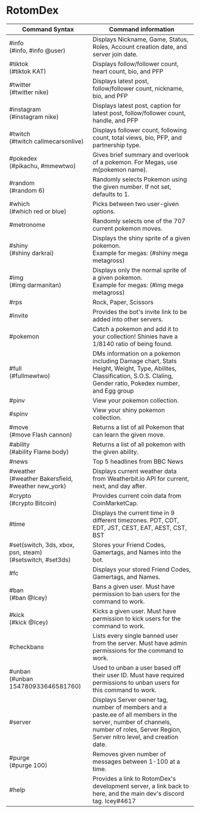 # RotomDex

| Command Syntax | Command information |
| -------- | -------- |
| #info<br/> (#info, #info @user)   | Displays Nickname, Game, Status, Roles, Account creation date, and server join date.   |
| #tiktok<br/> (#tiktok KAT) | Displays follow/follower count, heart count, bio, and PFP  |
| #twitter<br/> (#twitter nike) | Displays latest post, follow/follower count, nickname, bio, and PFP  |
| #instagram<br/> (#instagram nike) | Displays latest post, caption for latest post, follow/follower count, handle, and PFP  |
| #twitch<br/> (#twitch callmecarsonlive)  | Displays follower count, following count, total views, bio, PFP, and partnership type.  |
| #pokedex<br/> (#pikachu, #mmewtwo) | Gives brief summary and overlook of a pokemon. For Megas, use m(pokemon name). 
| #random<br/> (#random 6)  | Randomly selects Pokemon using the given number. If not set, defaults to 1.   |
| #which<br/> (#which red or blue)  | Picks between two user-given options.    |
| #metronome   | Randomly selects one of the 707 current pokemon moves.   |
| #shiny<br/> (#shiny darkrai)   | Displays the shiny sprite of a given pokemon. <br/> Example for megas: (#shiny mega metagross)  |
| #img<br/> (#img darmanitan)   | Displays only the normal sprite of a given pokemon. <br/> Example for megas: (#img mega metagross)  |
| #rps   | Rock, Paper, Scissors   |
| #invite   | Provides the bot's invite link to be added into other servers.   |
| #pokemon   | Catch a pokemon and add it to your collection! Shinies have a 1/8140 ratio of being found.   |
| #full<br/> (#fullmewtwo) | DMs information on a pokemon including Damage chart, Stats Height, Weight, Type, Abilites, Classification, S.O.S. Claling, Gender ratio, Pokedex number, and Egg group |
| #pinv   | View your pokemon collection.   |
| #spinv  | View your shiny pokemon collection. |
| #move<br/> (#move Flash cannon) | Returns a list of all Pokemon that can learn the given move. |
| #ability<br/> (#ability Flame body) | Returns a list of all pokemon with the given ability.  |
| #news   | Top 5 headlines from BBC News   |
| #weather<br/> (#weather Bakersfield, #weather new_york)  | Displays current weather data from Weatherbit.io API for current, next, and day after.  |
| #crypto<br/> (#crypto Bitcoin)  | Provides current coin data from CoinMarketCap.   |
| #time   | Displays the current time in 9 different timezones. PDT, CDT, EDT, JST, CEST, EAT, AEST, CST, BST   |
| #set(switch, 3ds, xbox, psn, steam)<br/> (#setswitch, #set3ds)   | Stores your Friend Codes, Gamertags, and Names into the bot.  |
| #fc   | Displays your stored Friend Codes, Gamertags, and Names.   |
| #ban<br/> (#ban @Icey)  | Bans a given user. Must have permission to ban users for the command to work.  |
| #kick<br/> (#kick @Icey)  | Kicks a given user. Must have permission to kick users for the command to work.  |
| #checkbans   | Lists every single banned user from the server. Must have admin permissions for the command to work.   |
| #unban<br/> (#unban 154780933646581760)  |  Used to unban a user based off their user ID. Must have required permissions to unban users for this command to work.   |
| #server   | Displays Server owner tag, number of members and a paste.ee of all members in the server, number of channels, number of roles, Server Region, Server nitro level, and creation date.   |
| #purge<br/> (#purge 100)  | Removes given number of messages between 1-100 at a time.  |
| #help   | Provides a link to RotomDex's development server, a link back to here, and the main dev's discord tag. Icey#4617    |

